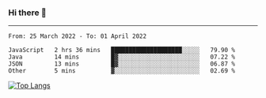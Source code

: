 ### Hi there 👋
---
<!--START_SECTION:waka-->

```text
From: 25 March 2022 - To: 01 April 2022

JavaScript   2 hrs 36 mins   ████████████████████░░░░░   79.90 %
Java         14 mins         █▓░░░░░░░░░░░░░░░░░░░░░░░   07.22 %
JSON         13 mins         █▓░░░░░░░░░░░░░░░░░░░░░░░   06.87 %
Other        5 mins          ▓░░░░░░░░░░░░░░░░░░░░░░░░   02.69 %
```

<!--END_SECTION:waka-->

[![Top Langs](https://github-readme-stats.vercel.app/api/top-langs/?username=HyunAh-iia&layout=compact)](https://github.com/anuraghazra/github-readme-stats)
<!--
**HyunAh-iia/HyunAh-iia** is a ✨ _special_ ✨ repository because its `README.md` (this file) appears on your GitHub profile.

Here are some ideas to get you started:

- 🔭 I’m currently working on ...
- 🌱 I’m currently learning ...
- 👯 I’m looking to collaborate on ...
- 🤔 I’m looking for help with ...
- 💬 Ask me about ...
- 📫 How to reach me: ...
- 😄 Pronouns: ...
- ⚡ Fun fact: ...
-->
